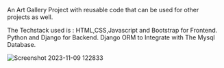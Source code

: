 An Art Gallery Project with reusable code that can be used for other projects as well.

The Techstack used is :
HTML,CSS,Javascript and Bootstrap for Frontend.
Python and Django for Backend.
Django ORM to Integrate with The Mysql Database.


![Screenshot 2023-11-09 122833](https://github.com/jomy-david/Art-Gallery-ORM/assets/125452545/b05a04bc-90c6-4614-b7a4-691a8f527ec7)
